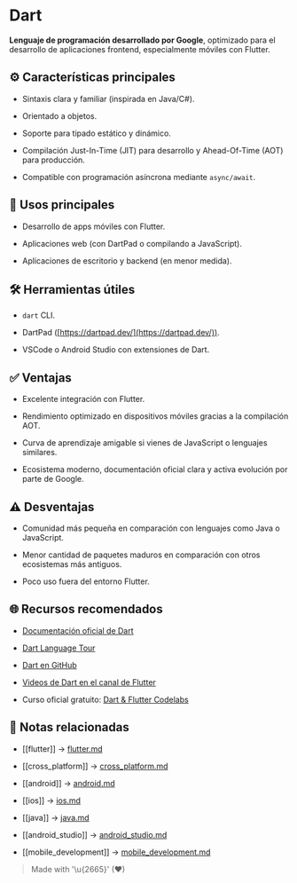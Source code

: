 # Dart

**Lenguaje de programación desarrollado por Google**, optimizado para el desarrollo de aplicaciones frontend, especialmente móviles con Flutter.

## ⚙️ Características principales

- Sintaxis clara y familiar (inspirada en Java/C#).  
  
- Orientado a objetos.  
  
- Soporte para tipado estático y dinámico.  
  
- Compilación Just-In-Time (JIT) para desarrollo y Ahead-Of-Time (AOT) para producción.  
  
- Compatible con programación asíncrona mediante `async/await`.  

## 📲 Usos principales

- Desarrollo de apps móviles con Flutter.  
  
- Aplicaciones web (con DartPad o compilando a JavaScript).  
  
- Aplicaciones de escritorio y backend (en menor medida).  

## 🛠️ Herramientas útiles

- `dart` CLI.  
  
- DartPad ([https://dartpad.dev/](https://dartpad.dev/)).  
  
- VSCode o Android Studio con extensiones de Dart.  

## ✅ Ventajas

- Excelente integración con Flutter.  
  
- Rendimiento optimizado en dispositivos móviles gracias a la compilación AOT.  
  
- Curva de aprendizaje amigable si vienes de JavaScript o lenguajes similares.  
  
- Ecosistema moderno, documentación oficial clara y activa evolución por parte de Google.  

## ⚠️ Desventajas

- Comunidad más pequeña en comparación con lenguajes como Java o JavaScript.  
  
- Menor cantidad de paquetes maduros en comparación con otros ecosistemas más antiguos.  
  
- Poco uso fuera del entorno Flutter.  

## 🌐 Recursos recomendados

- [Documentación oficial de Dart](https://dart.dev/docs)
  
- [Dart Language Tour](https://dart.dev/language)  
- [Dart en GitHub](https://github.com/dart-lang/sdk)  
- [Videos de Dart en el canal de Flutter](https://www.youtube.com/@FlutterDev)  
- Curso oficial gratuito: [Dart & Flutter Codelabs](https://dart.dev/codelabs)  

## 🔗 Notas relacionadas

- [[flutter]] → [flutter.md](/frameworks/flutter.md)  

- [[cross_platform]] → [cross_platform.md](/overview/cross_platform.md)  

- [[android]] → [android.md](/os/android.md)  

- [[ios]] → [ios.md](/os/ios.md)  

- [[java]] → [java.md](/languages/java.md)  

- [[android_studio]] → [android_studio.md](/tools/android_studio.md)   

- [[mobile_development]] → [mobile_development.md](/overview/mobile_development.md)  

> Made with '\u{2665}' (♥)
